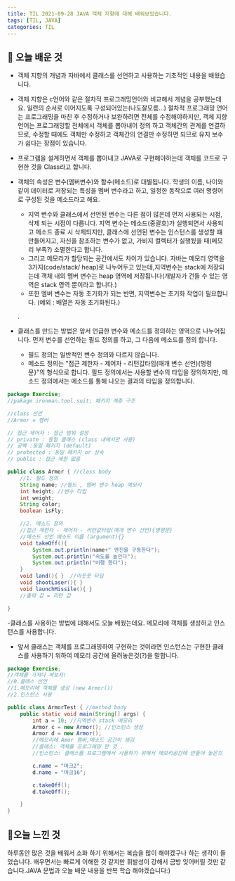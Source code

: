 ```yaml
---
title: TIL 2021-09-28 JAVA 객체 지향에 대해 배워보았습니다. 
tags: [TIL, JAVA]
categories: TIL
---
```

## 👀 오늘 배운 것 
- 객체 지향의 개념과 자바에서 클래스를 선언하고 사용하는 기초적인 내용을 배웠습니다.

- 객체 지향은 c언어와 같은 절차적 프로그래밍언어와 비교해서 개념을 공부했는데요. 일련의 순서로 이어지도록 구성되어있는(나도잘모름...) 절차적 프로그래밍 언어는 프로그래밍을 마친 후 수정하거나 보완하려면 전체를 수정해야하지만, 객체 지향 언어는 프로그래밍할 전체에서 객체를 뽑아내어 정의 하고 객체간의 관계를 연결하므로, 수정할 때에도 객체만 수정하고 객체간의 연결만 수정하면 되므로 유지 보수가 쉽다는 장점이 있습니다. 

- 프로그램을 설계하면서 객체를 뽑아내고 JAVA로 구현해야하는데 객체를 코드로 구현한 것을 Class라고 합니다. 

 - 객체의 속성은 변수(멤버변수)와 함수(메소드)로 대별됩니다. 학생의 이름, 나이와 같이 데이터로 저장되는 특성을 멤버 변수라고 하고, 일정한 동작으로 여러 명령어로 구성된 것을 메소드라고 해요. 
   - 지역 변수와 클래스에서 선언된 변수는 다른 점이 많은데 먼저 사용되는 시점, 삭제 되는 시점이 다릅니다. 지역 변수는  메소드(중괄호)가 실행되면서 사용되고 메소드 종료 시 삭제되지만, 클래스에 선언된 변수는 인스턴스를 생성할 떄 만들어지고, 자신을 참조하는 변수가 없고, 가비지 컬렉터가 실행됬을 때(메모리 부족?) 소멸한다고 합니다. 
   - 그리고 메모리가 할당되는 공간에서도 차이가 있습니다. 자바는 메모리 영역을 3가지(code/stack/ heap)로 나누어두고 있는데,지역변수는 stack에 저장되는데 객체 내의 멤버 변수는 heap 영역에 저장됩니다(개발자가 건들 수 있는 영역은 stack 영역 뿐이라고 합니다.)
   - 또한 멤버 변수는 자동 초기화가 되는 반면, 지역변수는 초기화 작업이 필요합니다. (예외 : 배열은 자동 초기화된다.)
   

   .

- 클래스를 만드는 방법은 앞서 언급한 변수와 메소드를 정의하는 영역으로 나누어집니다. 먼저 변수를 선언하는 필드 정의를 하고, 그 다음에 메소드를 정의 합니다. 
    - 필드 정의는 일반적인 변수 정의와 다르지 않습니다.
    - 메소드 정의는 "접근 제한자 - 제어자 - 리턴값타입(매개 변수 선언){명령문}"의 형식으로 합니다. 필드 정의에서는 사용할 변수의 타입을 정의하지만, 메소드 정의에서는 메소드를 통해 나오는 결과의 타입을 정의합니다.

```java
package Exercise;
//pakage ironman.tool.suit; 패키지 계층 구조

//class 선언
//Armor = 멤버

// 접근 제어자 : 접근 범위 설정
// private : 동일 클래스 (class 내에서만 사용)
// 공백 :동일 패키지 (default)
// protected : 동일 패키지 or 상속
// public : 접근 제한 없음

public class Armor { //class body
    //1. 필드 정의
    String name; //필드 , 멤버 변수 heap 메모리
    int height; //변수 타입
    int weight;
    String color;
    boolean isFly;

    //2. 메소드 정의
    //접근 제한자 - 제어자 - 리턴값타입(매개 변수 선언){명령문}
    //메소드 선언 메소드 이름 (argument){}
    void takeOff(){
        System.out.println(name+" 엔진을 구동한다");
        System.out.println("속도를 높인다");
        System.out.println("비행 한다");
    }
    void land(){ }  //아웃풋 타입
    void shootLaser(){ }
    void launchMissile(){ }
    //출력 값 = 리턴 값

}
```

-클래스를 사용하는 방법에 대해서도 오늘 배웠는데요. 메모리에 객체를 생성하고 인스턴스를 사용합니다. 
- 앞서 클래스는 객체를 프로그래밍하여 구현하는 것이라면 인스턴스는 구현한 클래스를 사용하기 위하여 메모리 공간에 올려놓은것(?)을 말합니다. 

```java
package Exercise;
//객체를 가져다 써보자!
//0.클래스 선언
//1.메모리에 객체를 생성 (new Armor())
//2.인스턴스 사용

public class ArmorTest { //method body
    public static void main(String[] args) {
        int a = 10; //지역변수 stack 메모리
        Armor c = new Armor(); //인스턴스 생성
        Armor d = new Armor();
        //메모리에 Amor 멤버,메소드 공간이 생김
        //클래스: 객체를 프로그래밍 한 것 .
        //인스턴스: 클래스를 프로그램에서 사용하기 위해서 메모리공간에 만들어 놓은것

        c.name = "마크2";
        d.name = "마크16";

        c.takeOff();
        d.takeOff();

    }
}
```

## 🥳오늘 느낀 것 
하루동안 많은 것을 배워서 소화 하기 위해서는 복습을 많이 해야겠구나 하는 생각이 들었습니다. 배우면서는 빠르게 이해한 것 같지만 휘발성이 강해서 금방 잊어버릴 것만 같습니다.JAVA 문법과 오늘 배운 내용을 반복 학습 해야겠습니다:) 



